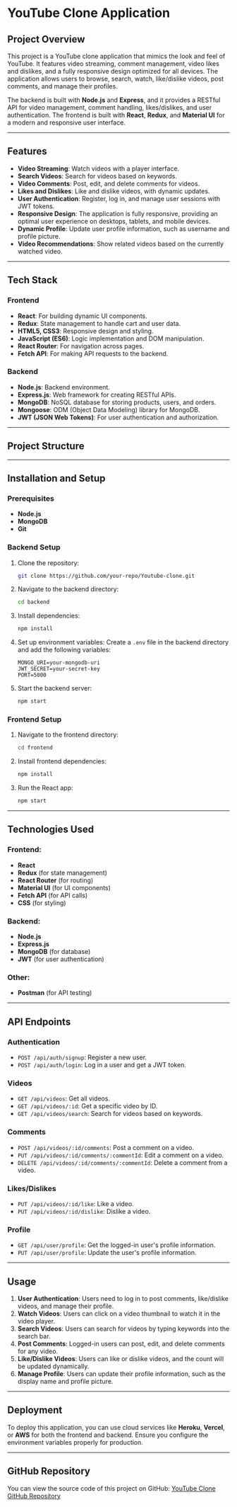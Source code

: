 # YouTube Clone Application

## Project Overview

This project is a YouTube clone application that mimics the look and feel of YouTube. It features video streaming, comment management, video likes and dislikes, and a fully responsive design optimized for all devices. The application allows users to browse, search, watch, like/dislike videos, post comments, and manage their profiles.

The backend is built with **Node.js** and **Express**, and it provides a RESTful API for video management, comment handling, likes/dislikes, and user authentication. The frontend is built with **React**, **Redux**, and **Material UI** for a modern and responsive user interface.

---

## Features

- **Video Streaming**: Watch videos with a player interface.
- **Search Videos**: Search for videos based on keywords.
- **Video Comments**: Post, edit, and delete comments for videos.
- **Likes and Dislikes**: Like and dislike videos, with dynamic updates.
- **User Authentication**: Register, log in, and manage user sessions with JWT tokens.
- **Responsive Design**: The application is fully responsive, providing an optimal user experience on desktops, tablets, and mobile devices.
- **Dynamic Profile**: Update user profile information, such as username and profile picture.
- **Video Recommendations**: Show related videos based on the currently watched video.

---

## Tech Stack

### Frontend
- **React**: For building dynamic UI components.
- **Redux**: State management to handle cart and user data.
- **HTML5, CSS3**: Responsive design and styling.
- **JavaScript (ES6)**: Logic implementation and DOM manipulation.
- **React Router**: For navigation across pages.
- **Fetch API**: For making API requests to the backend.

### Backend
- **Node.js**: Backend environment.
- **Express.js**: Web framework for creating RESTful APIs.
- **MongoDB**: NoSQL database for storing products, users, and orders.
- **Mongoose**: ODM (Object Data Modeling) library for MongoDB.
- **JWT (JSON Web Tokens)**: For user authentication and authorization.

---

## Project Structure


---

## Installation and Setup

### Prerequisites
- **Node.js**
- **MongoDB**
- **Git**

### Backend Setup

1. Clone the repository:
    ```bash
    git clone https://github.com/your-repo/Youtube-clone.git
    ```
2. Navigate to the backend directory:
    ```bash
    cd backend
    ```
3. Install dependencies:
    ```bash
    npm install
    ```
4. Set up environment variables: Create a `.env` file in the backend directory and add the following variables:
    ```
    MONGO_URI=your-mongodb-uri
    JWT_SECRET=your-secret-key
    PORT=5000
    ```
5. Start the backend server:
    ```bash
    npm start
    ```

### Frontend Setup

1. Navigate to the frontend directory:
    ```bash
    cd frontend
    ```
2. Install frontend dependencies:
    ```bash
    npm install
    ```
3. Run the React app:
    ```bash
    npm start
    ```

---

## Technologies Used

### Frontend:
- **React**
- **Redux** (for state management)
- **React Router** (for routing)
- **Material UI** (for UI components)
- **Fetch API** (for API calls)
- **CSS** (for styling)

### Backend:
- **Node.js**
- **Express.js**
- **MongoDB** (for database)
- **JWT** (for user authentication)

### Other:
- **Postman** (for API testing)

---

## API Endpoints

### Authentication
- `POST /api/auth/signup`: Register a new user.
- `POST /api/auth/login`: Log in a user and get a JWT token.

### Videos
- `GET /api/videos`: Get all videos.
- `GET /api/videos/:id`: Get a specific video by ID.
- `GET /api/videos/search`: Search for videos based on keywords.

### Comments
- `POST /api/videos/:id/comments`: Post a comment on a video.
- `PUT /api/videos/:id/comments/:commentId`: Edit a comment on a video.
- `DELETE /api/videos/:id/comments/:commentId`: Delete a comment from a video.

### Likes/Dislikes
- `PUT /api/videos/:id/like`: Like a video.
- `PUT /api/videos/:id/dislike`: Dislike a video.

### Profile
- `GET /api/user/profile`: Get the logged-in user's profile information.
- `PUT /api/user/profile`: Update the user's profile information.

---

## Usage

1. **User Authentication**: Users need to log in to post comments, like/dislike videos, and manage their profile.
2. **Watch Videos**: Users can click on a video thumbnail to watch it in the video player.
3. **Search Videos**: Users can search for videos by typing keywords into the search bar.
4. **Post Comments**: Logged-in users can post, edit, and delete comments for any video.
5. **Like/Dislike Videos**: Users can like or dislike videos, and the count will be updated dynamically.
6. **Manage Profile**: Users can update their profile information, such as the display name and profile picture.

---

## Deployment

To deploy this application, you can use cloud services like **Heroku**, **Vercel**, or **AWS** for both the frontend and backend. Ensure you configure the environment variables properly for production.

---

## GitHub Repository

You can view the source code of this project on GitHub:
[YouTube Clone GitHub Repository](https://github.com/rauf-dayma/Youtube-clone)

